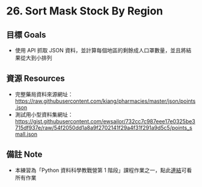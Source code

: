 # 26. Sort Mask Stock By Region

## 目標 Goals
- 使用 API 抓取 JSON 資料，並計算每個地區的剩餘成人口罩數量，並且將結果從大到小排列

## 資源 Resources
- 完整藥局資料來源網址：<https://raw.githubusercontent.com/kiang/pharmacies/master/json/points.json>
- 測試用小型資料集網址：<https://gist.githubusercontent.com/ewsailor/732cc7c987eee17e0325be3715df937e/raw/54f2050dd1a8a9f2702141f29a4f31f291a9d5c5/points_small.json>

## 備註 Note
- 本練習為「Python 資料科學教戰營第 1 階段」課程作業之一，點此[連結](https://github.com/ewsailor/1.python-homeworks-level1/blob/main/README.md)可看所有作業